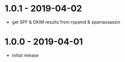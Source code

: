 
# 1.0.1 - 2019-04-02

- get SPF & DKIM results from rspamd & spamassassin


# 1.0.0 - 2019-04-01

- initial release
